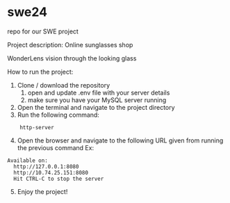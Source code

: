 # swe24
repo for our SWE project

Project description:
Online sunglasses shop 

WonderLens
vision through the looking glass


How to run the project:
1. Clone / download the repository
   1. open and update .env file with your server details
   2. make sure you have your MySQL server running
2. Open the terminal and navigate to the project directory
3. Run the following command:
```
    http-server 
```
4. Open the browser and navigate to the following URL given from running the previous command Ex:
``` 
Available on:
  http://127.0.0.1:8080
  http://10.74.25.151:8080
  Hit CTRL-C to stop the server
  ```
5. Enjoy the project!